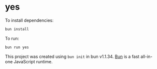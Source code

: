 # yes

To install dependencies:

```bash
bun install
```

To run:

```bash
bun run yes
```

This project was created using `bun init` in bun v1.1.34. [Bun](https://bun.sh) is a fast all-in-one JavaScript runtime.
